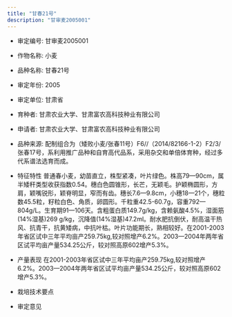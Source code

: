 ```yaml
---
title: "甘春21号"
description: "甘审麦2005001"
---
```

* 审定编号:  甘审麦2005001

*  作物名称:  小麦

*  品种名称:  甘春21号

*  审定年份:  2005

*  审定单位:  甘肃省

* 育种者:  甘肃农业大学、甘肃富农高科技种业有限公司

*  申请者:  甘肃农业大学、甘肃富农高科技种业有限公司

*  品种来源:  配制组合为（矮败小麦/张春11号）F6//（2014/82166-1-2）F2/3/张春17号，系利用推广品种和自育高代品系，采用杂交和单倍体育种，经过多代系谱法选育而成。

*  特征特性
普通春小麦，幼苗直立，株型紧凑，叶片绿色。株高79—90cm，属半矮秆类型收获指数0.54。穗白色圆锥形，长芒，无颖毛。护颖椭圆形，方肩，颖嘴锐形，颖脊明显，窄而有齿。穗长7.6—9.8cm，小穗18—21个，穗粒数45.5粒，籽粒白色、角质，卵圆形。千粒重42.5-60.7g，容重792—804g/L。生育期91—106天。含粗蛋白质149.7g/kg，含赖氨酸4.5%，湿面筋(14%湿基)269 g/kg，沉降值(14%湿基)47.2ml。耐水肥抗倒伏，耐高温干热风、抗青干，抗黄矮病，中抗叶枯。叶片功能期长，熟相较好。在2001-2003年省区试中三年平均亩产259.75kg,较对照增产6.2%。2003—2004年两年省区试平均亩产量534.25公斤，较对照高原602增产5.3%。

*  产量表现
在2001-2003年省区试中三年平均亩产259.75kg,较对照增产6.2%。2003—2004年两年省区试平均亩产量534.25公斤，较对照高原602增产5.3%。

*  栽培技术要点


*  审定意见

